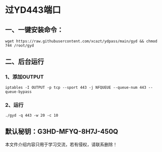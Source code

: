 # 过YD443端口

## 一、一键安装命令：
```
wget https://raw.githubusercontent.com/xcazt/ydpass/main/gyd && chmod 744 /root/gyd
```
## 二、后台运行

### 1、添加OUTPUT
```
iptables -I OUTPUT -p tcp --sport 443 -j NFQUEUE --queue-num 443 --queue-bypass
```
### 2、运行
```
./gyd -q 443 -w 20 -c 10
```
## 默认秘钥：G3HD-MFYQ-8H7J-450Q

本文件介绍内容只用于学习交流，若有侵权，请联系删除！
